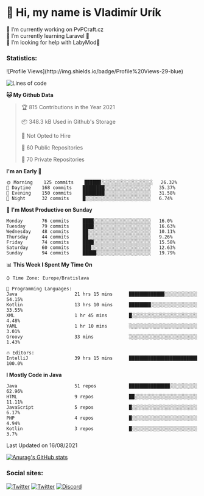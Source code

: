 <h1> 👋 Hi, my name is Vladimír Urík</h1>
<p>
 🔭 I’m currently working on PvPCraft.cz<br>
 🌱 I’m currently learning Laravel 💙<br>
 🤔 I’m looking for help with LabyMod💝<br>
</p>
<h3>Statistics:</h3>
<!--START_SECTION:waka-->
![Profile Views](http://img.shields.io/badge/Profile%20Views-29-blue)

![Lines of code](https://img.shields.io/badge/From%20Hello%20World%20I%27ve%20Written-4.0%20million%20lines%20of%20code-blue)

**🐱 My Github Data** 

> 🏆 815 Contributions in the Year 2021
 > 
> 📦 348.3 kB Used in Github's Storage 
 > 
> 🚫 Not Opted to Hire
 > 
> 📜 60 Public Repositories 
 > 
> 🔑 70 Private Repositories  
 > 
**I'm an Early 🐤** 

```text
🌞 Morning    125 commits    ██████░░░░░░░░░░░░░░░░░░░   26.32% 
🌆 Daytime    168 commits    ████████░░░░░░░░░░░░░░░░░   35.37% 
🌃 Evening    150 commits    ████████░░░░░░░░░░░░░░░░░   31.58% 
🌙 Night      32 commits     █░░░░░░░░░░░░░░░░░░░░░░░░   6.74%

```
📅 **I'm Most Productive on Sunday** 

```text
Monday       76 commits     ████░░░░░░░░░░░░░░░░░░░░░   16.0% 
Tuesday      79 commits     ████░░░░░░░░░░░░░░░░░░░░░   16.63% 
Wednesday    48 commits     ██░░░░░░░░░░░░░░░░░░░░░░░   10.11% 
Thursday     44 commits     ██░░░░░░░░░░░░░░░░░░░░░░░   9.26% 
Friday       74 commits     ████░░░░░░░░░░░░░░░░░░░░░   15.58% 
Saturday     60 commits     ███░░░░░░░░░░░░░░░░░░░░░░   12.63% 
Sunday       94 commits     █████░░░░░░░░░░░░░░░░░░░░   19.79%

```


📊 **This Week I Spent My Time On** 

```text
⌚︎ Time Zone: Europe/Bratislava

💬 Programming Languages: 
Java                     21 hrs 15 mins      █████████████░░░░░░░░░░░░   54.15% 
Kotlin                   13 hrs 10 mins      ████████░░░░░░░░░░░░░░░░░   33.55% 
XML                      1 hr 45 mins        █░░░░░░░░░░░░░░░░░░░░░░░░   4.48% 
YAML                     1 hr 10 mins        ░░░░░░░░░░░░░░░░░░░░░░░░░   3.01% 
Groovy                   33 mins             ░░░░░░░░░░░░░░░░░░░░░░░░░   1.43%

🔥 Editors: 
IntelliJ                 39 hrs 15 mins      █████████████████████████   100.0%

```

**I Mostly Code in Java** 

```text
Java                     51 repos            ███████████████░░░░░░░░░░   62.96% 
HTML                     9 repos             ██░░░░░░░░░░░░░░░░░░░░░░░   11.11% 
JavaScript               5 repos             █░░░░░░░░░░░░░░░░░░░░░░░░   6.17% 
PHP                      4 repos             █░░░░░░░░░░░░░░░░░░░░░░░░   4.94% 
Kotlin                   3 repos             █░░░░░░░░░░░░░░░░░░░░░░░░   3.7%

```



 Last Updated on 16/08/2021
<!--END_SECTION:waka-->

[![Anurag's GitHub stats](https://github-readme-stats.vercel.app/api?username=vladimir-urik)](https://github.com/anuraghazra/github-readme-stats)

<h3>Social sites:</h3>
<p><a href="https://twitter.com/GGGEDR" target="_blank"><img alt="Twitter" src="https://img.shields.io/badge/twitter-%231DA1F2.svg?&style=for-the-badge&logo=twitter&logoColor=white" /></a> <a href="https://www.reddit.com/user/GGGEDR" target="_blank"><img alt="Twitter" src="https://img.shields.io/badge/reddit-%23FE6262.svg?&style=for-the-badge&logo=reddit&logoColor=white" /></a> <a href="https://discord.com/users/535708984959827978" target="_blank"><img alt="Discord" src="https://img.shields.io/badge/discord-%235865f2.svg?&style=for-the-badge&logo=discord&logoColor=white" />
</p>
